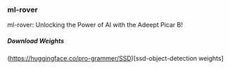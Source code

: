### ml-rover
ml-rover: Unlocking the Power of AI with the Adeept Picar B!

##### Download Weights

(https://huggingface.co/pro-grammer/SSD)[ssd-object-detection weights]
